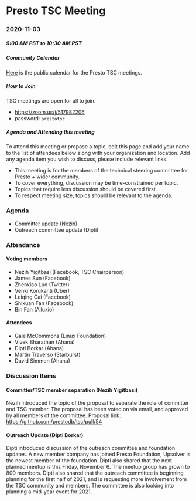 # Presto TSC Meeting

### 2020-11-03
##### 9:00 AM PST to 10:30 AM PST

##### Community Calendar

[Here](https://calendar.google.com/calendar/embed?src=linuxfoundation.org_vrjlva5b0u73ps75fvnv5sasi4%40group.calendar.google.com&ctz=America%2FChicago) is the public calendar for the Presto TSC meetings.

##### How to Join

TSC meetings are open for all to join.

* https://zoom.us/j/517982206
* password: `prestotsc`

##### Agenda and Attending this meeting

To attend this meeting or propose a topic, edit this page and add your name to the list of attendees below along with your organization and location. Add any agenda item you wish to discuss, please include relevant links.

* This meeting is for the members of the technical steering committee for Presto + wider community.
* To cover everything, discussion may be time-constrained per topic.
* Topics that require less discussion should be covered first.
* To respect meeting size, topics should be relevant to the agenda.

### Agenda

* Committer update (Nezih)
* Outreach committee update (Dipti)

### Attendance
#### Voting members
* Nezih Yigitbasi (Facebook, TSC Chairperson)
* James Sun  (Facebook)
* Zhenxiao Luo (Twitter)
* Venki Korukanti (Uber)
* Leiqing Cai (Facebook)
* Shixuan Fan (Facebook)
* Bin Fan (Alluxio)

#### Attendees
* Gale McCommons (Linux Foundation)
* Vivek Bharathan (Ahana)
* Dipti Borkar (Ahana)
* Martin Traverso (Starburst)
* David Simmen (Ahana)

### Discussion Items
#### Committer/TSC member separation (Nezih Yigitbasi)
Nezih introduced the topic of the proposal to separate the role of committer and TSC member. The proposal has been voted on via email, and approved by all members of the committee. 
Proposal link: https://github.com/prestodb/tsc/pull/54

#### Outreach Update (Dipti Borkar)
Dipti introduced discussion of the outreach committee and foundation updates. A new member company has joined Presto Foundation, Upsolver is the newest member of the foundation. Dipti also shared that the next planned meetup is this Friday, November 6. The meetup group has grown to 800 members. Dipti also shared that the outreach committee is beginning planning for the first half of 2021, and is requesting more involvement from the TSC community and members. The committee is also looking into planning a mid-year event for 2021. 
